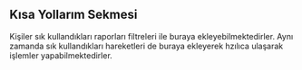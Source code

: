 ## Kısa Yollarım Sekmesi
Kişiler sık kullandıkları raporları filtreleri ile buraya ekleyebilmektedirler. Aynı zamanda sık kullandıkları hareketleri de buraya ekleyerek hzılıca ulaşarak işlemler yapabilmektedirler. 
